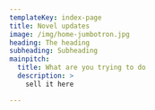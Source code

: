 ```yaml
---
templateKey: index-page
title: Novel updates
image: /img/home-jumbotron.jpg
heading: The heading
subheading: Subheading
mainpitch:
  title: What are you trying to do
  description: >
    sell it here

---
```

